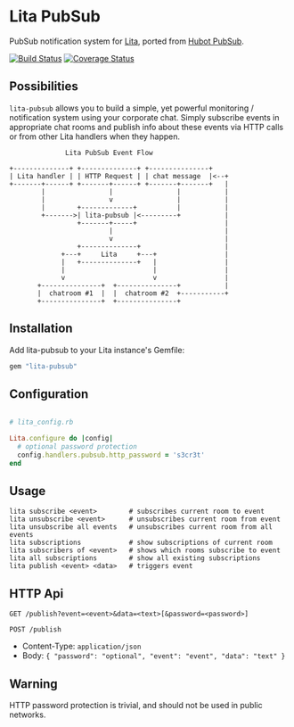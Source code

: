 # Lita PubSub

PubSub notification system for [Lita](https://www.lita.io/), ported from [Hubot
PubSub](https://github.com/spajus/hubot-pubsub).

[![Build Status](https://travis-ci.org/spajus/lita-pubsub.png?branch=master)](https://travis-ci.org/spajus/lita-pubsub?branch=master)
[![Coverage Status](https://coveralls.io/repos/github/spajus/lita-pubsub/badge.svg?branch=master)](https://coveralls.io/github/spajus/lita-pubsub?branch=master)

## Possibilities

`lita-pubsub` allows you to build a simple, yet powerful monitoring / notification system using your corporate chat. Simply subscribe events in appropriate chat rooms and publish info about these events via HTTP calls or from other Lita handlers when they happen.

```
              Lita PubSub Event Flow

+--------------+ +--------------+ +---------------+
| Lita handler | | HTTP Request | | chat message  |<--+
+-------+------+ +-------+------+ +-------+-------+   |
        |                |                |           |
        |                v                |           |
        |        +-------------+          |           |
        +------->| lita-pubsub |<---------+           |
                 +-------+-----+                      |
                         |                            |
                         v                            |
                 +--------------+                     |
             +---+     Lita     +---+                 |
             |   +--------------+   |                 |
             |                      |                 |
             v                      v                 |
       +---------------+  +---------------+           |
       |  chatroom #1  |  |  chatroom #2  +-----------+
       +---------------+  +---------------+
```

## Installation

Add lita-pubsub to your Lita instance's Gemfile:

``` ruby
gem "lita-pubsub"
```

## Configuration

```ruby

# lita_config.rb

Lita.configure do |config|
  # optional password protection
  config.handlers.pubsub.http_password = 's3cr3t'
end
```

## Usage

```
lita subscribe <event>        # subscribes current room to event
lita unsubscribe <event>      # unsubscribes current room from event
lita unsubscribe all events   # unsubscribes current room from all events
lita subscriptions            # show subscriptions of current room
lita subscribers of <event>   # shows which rooms subscribe to event
lita all subscriptions        # show all existing subscriptions
lita publish <event> <data>   # triggers event
```

## HTTP Api

```
GET /publish?event=<event>&data=<text>[&password=<password>]
```

```
POST /publish
```

 * Content-Type: `application/json`
 * Body: `{ "password": "optional", "event": "event", "data": "text" }`

## Warning

HTTP password protection is trivial, and should not be used in public networks.
